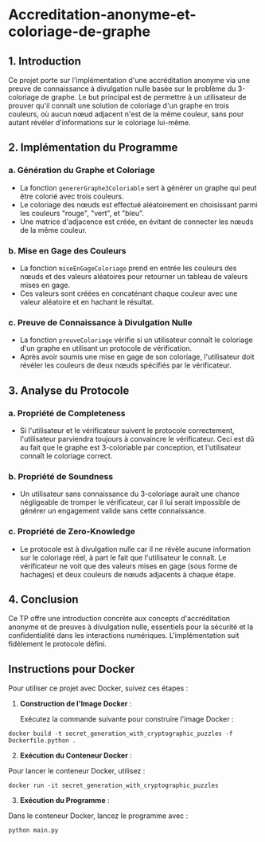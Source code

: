 # Accreditation-anonyme-et-coloriage-de-graphe

## 1. Introduction

Ce projet porte sur l'implémentation d'une accréditation anonyme via une preuve de connaissance à divulgation nulle basée sur le problème du 3-coloriage de graphe. Le but principal est de permettre à un utilisateur de prouver qu'il connaît une solution de coloriage d'un graphe en trois couleurs, où aucun nœud adjacent n'est de la même couleur, sans pour autant révéler d'informations sur le coloriage lui-même.

## 2. Implémentation du Programme

### a. Génération du Graphe et Coloriage

- La fonction `genererGraphe3Coloriable` sert à générer un graphe qui peut être colorié avec trois couleurs.
- Le coloriage des nœuds est effectué aléatoirement en choisissant parmi les couleurs "rouge", "vert", et "bleu".
- Une matrice d'adjacence est créée, en évitant de connecter les nœuds de la même couleur.

### b. Mise en Gage des Couleurs

- La fonction `miseEnGageColoriage` prend en entrée les couleurs des nœuds et des valeurs aléatoires pour retourner un tableau de valeurs mises en gage.
- Ces valeurs sont créées en concaténant chaque couleur avec une valeur aléatoire et en hachant le résultat.

### c. Preuve de Connaissance à Divulgation Nulle

- La fonction `preuveColoriage` vérifie si un utilisateur connaît le coloriage d'un graphe en utilisant un protocole de vérification.
- Après avoir soumis une mise en gage de son coloriage, l'utilisateur doit révéler les couleurs de deux nœuds spécifiés par le vérificateur.

## 3. Analyse du Protocole

### a. Propriété de Completeness

- Si l'utilisateur et le vérificateur suivent le protocole correctement, l'utilisateur parviendra toujours à convaincre le vérificateur. Ceci est dû au fait que le graphe est 3-coloriable par conception, et l'utilisateur connaît le coloriage correct.

### b. Propriété de Soundness

- Un utilisateur sans connaissance du 3-coloriage aurait une chance négligeable de tromper le vérificateur, car il lui serait impossible de générer un engagement valide sans cette connaissance.

### c. Propriété de Zero-Knowledge

- Le protocole est à divulgation nulle car il ne révèle aucune information sur le coloriage réel, à part le fait que l'utilisateur le connaît. Le vérificateur ne voit que des valeurs mises en gage (sous forme de hachages) et deux couleurs de nœuds adjacents à chaque étape.

## 4. Conclusion

Ce TP offre une introduction concrète aux concepts d'accréditation anonyme et de preuves à divulgation nulle, essentiels pour la sécurité et la confidentialité dans les interactions numériques. L'implémentation suit fidèlement le protocole défini.

## Instructions pour Docker

Pour utiliser ce projet avec Docker, suivez ces étapes :

1. **Construction de l'Image Docker** :
   
   Exécutez la commande suivante pour construire l'image Docker :


```docker build -t secret_generation_with_cryptographic_puzzles -f Dockerfile.python .```


2. **Exécution du Conteneur Docker** :

Pour lancer le conteneur Docker, utilisez :

```docker run -it secret_generation_with_cryptographic_puzzles```


3. **Exécution du Programme** :

Dans le conteneur Docker, lancez le programme avec :

```python main.py```
